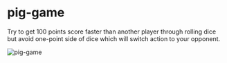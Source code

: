 # pig-game
Try to get 100 points score faster than another player through rolling dice but avoid one-point side of dice which will switch action to your opponent.

![pig-game](https://github.com/RostyslavSvoren/pig-game/assets/20207133/173516a0-4ee8-4e8d-9dfe-c209ac1d0ae0)
